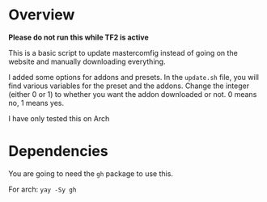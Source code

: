 # Overview

**Please do not run this while TF2 is active**

This is a basic script to update mastercomfig instead of going on the website and manually downloading everything.

I added some options for addons and presets. In the `update.sh` file, you will find various variables for the preset and the addons. Change the integer (either 0 or 1) to whether you want the addon downloaded or not. 0 means no, 1 means yes.

I have only tested this on Arch

# Dependencies

You are going to need the `gh` package to use this.

For arch: `yay -Sy gh`
